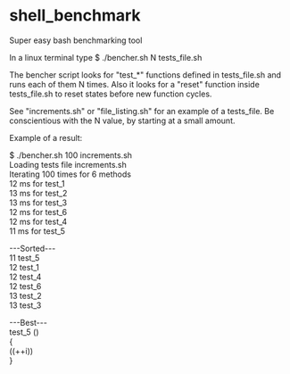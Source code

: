 # shell_benchmark
Super easy bash benchmarking tool

In a linux terminal type
$ ./bencher.sh N tests_file.sh


The bencher script looks for "test_*" functions defined in tests_file.sh and runs 
each of them N times.
Also it looks for a "reset" function inside tests_file.sh to reset states before new function cycles.

See "increments.sh" or "file_listing.sh" for an example of a tests_file.
Be conscientious with the N value, by starting at a small amount.


Example of a result:

$ ./bencher.sh 100 increments.sh\
  Loading tests file increments.sh\
  Iterating 100 times for 6 methods\
 12 ms for test_1\
 13 ms for test_2\
 13 ms for test_3\
 12 ms for test_6\
 12 ms for test_4\
 11 ms for test_5

 ---Sorted---\
 11 test_5\
 12 test_1\
 12 test_4\
 12 test_6\
 13 test_2\
 13 test_3

 ---Best---\
 test_5 ()\
 {\
     ((++i))\
 }
